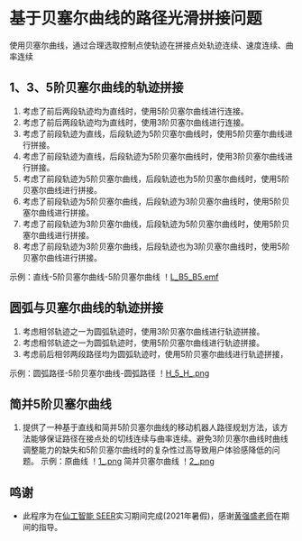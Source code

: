 # 基于贝塞尔曲线的路径光滑拼接问题
使用贝塞尔曲线，通过合理选取控制点使轨迹在拼接点处轨迹连续、速度连续、曲率连续

## 1、3、5阶贝塞尔曲线的轨迹拼接

1.	考虑了前后两段轨迹均为直线时，使用5阶贝塞尔曲线进行连接。
2.	考虑了前后两段轨迹均为直线时，使用3阶贝塞尔曲线进行连接。
3.	考虑了前段轨迹为直线，后段轨迹为5阶贝塞尔曲线时，使用5阶贝塞尔曲线进行拼接。
4.	考虑了前段轨迹为直线，后段轨迹为5阶贝塞尔曲线时，使用3阶贝塞尔曲线进行拼接。
5.	考虑了前段轨迹为5阶贝塞尔曲线，后段轨迹也为5阶贝塞尔曲线时，使用5阶贝塞尔曲线进行拼接。
6.	考虑了前段轨迹为5阶贝塞尔曲线，后段轨迹为3阶贝塞尔曲线时，使用5阶贝塞尔曲线进行拼接。
7.	考虑了前段轨迹为3阶贝塞尔曲线，后段轨迹为5阶贝塞尔曲线时，使用5阶贝塞尔曲线进行拼接。
8.	考虑了前段轨迹为3阶贝塞尔曲线，后段轨迹也为3阶贝塞尔曲线时，使用5阶贝塞尔曲线进行拼接。

示例：直线-5阶贝塞尔曲线-5阶贝塞尔曲线
！[L_B5_B5.emf](./图片/L_B5_B5.emf)

## 圆弧与贝塞尔曲线的轨迹拼接

1.	考虑相邻轨迹之一为圆弧轨迹时，使用3阶贝塞尔曲线进行轨迹拼接。
2.	考虑相邻轨迹之一为圆弧轨迹时，使用5阶贝塞尔曲线进行轨迹拼接。
3.	考虑前后相邻两段路径均为圆弧轨迹时，使用5阶贝塞尔曲线进行轨迹拼接，

示例：圆弧路径-5阶贝塞尔曲线-圆弧路径
！[H_5_H_.png](./图片/H_5_H_.png)

## 简并5阶贝塞尔曲线
 1.  提供了一种基于直线和简并5阶贝塞尔曲线的移动机器人路径规划方法，该方法能够保证路径在接点处的切线连续与曲率连续。避免3阶贝塞尔曲线时曲线调整能力的缺失和5阶贝塞尔曲线时的复杂性过高导致用户体验感降低的问题。
示例：原曲线
！[1_.png](./图片/1_.png)
简并贝塞尔曲线
！[2_.png](./图片/2_.png)


## 鸣谢
- 此程序为在[仙工智能 SEER](https://github.com/seer-robotics/)实习期间完成(2021年暑假)，感谢[黄强盛老师](https://github.com/huangqiangsheng)在期间的指导。